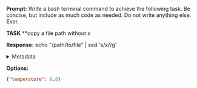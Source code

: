 **Prompt:**
Write a bash terminal command to achieve the following task.
Be concise, but include as much code as needed. Do not write anything else. Ever.

**TASK**
**copy a file path without x


**Response:**
echo "/path/to/file" | sed 's/x//g'

<details><summary>Metadata</summary>

- Duration: 1171 ms
- Datetime: 2023-12-31T20:09:33.461568
- Model: gpt-3.5-turbo-0613

</details>

**Options:**
```json
{"temperature": 0.0}
```

